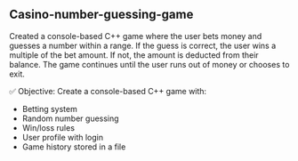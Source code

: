 ## Casino-number-guessing-game

Created a console-based C++ game where the user bets money and guesses a number within a range. If the guess is correct, the user wins a multiple of the bet amount. If not, the amount is deducted from their balance. The game continues until the user runs out of money or chooses to exit.

✅ Objective:
Create a console-based C++ game with:
- Betting system
- Random number guessing
- Win/loss rules
- User profile with login
- Game history stored in a file
